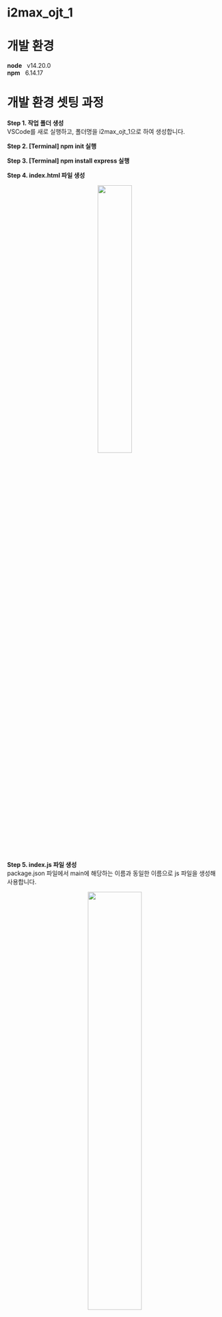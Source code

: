 # i2max_ojt_1

# **개발 환경**
**node** &nbsp; v14.20.0 <br/>
**npm** &nbsp; 6.14.17

# **개발 환경 셋팅 과정**
**Step 1. 작업 폴더 생성** <br/>
VSCode를 새로 실행하고, 폴더명을 i2max_ojt_1으로 하여 생성합니다.

**Step 2. [Terminal] npm init 실행**

**Step 3. [Terminal] npm install express 실행**

**Step 4. index.html 파일 생성**
<p align="center"><img src="https://i.imgur.com/ErO39BS.png"  width="40%" height="40%"/></p>

**Step 5. index.js 파일 생성** <br/>
package.json 파일에서 main에 해당하는 이름과 동일한 이름으로 js 파일을 생성해 사용합니다.
<p align="center"><img src="https://i.imgur.com/GIDfYGM.png"  width="50%" height="50%"/></p>
<p align="center"><img src="https://i.imgur.com/dSnc4BA.png"  width="40%" height="40%"/></p>

**Step 6. index.html 파일 생성**
<p align="center"><img src="https://i.imgur.com/xT9K25z.png"  width="40%" height="40%"/></p>

**Step 7. [Terminal] nodemon app.js 실행**
<p align="center"><img src="https://i.imgur.com/Bx6Fi2n.png"  width="60%" height="60%"/></p>

